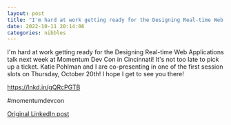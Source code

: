 ```yaml
---
layout: post
title: "I'm hard at work getting ready for the Designing Real-time Web Applications talk next week at Momentum Dev Con in Cincinnati! It's not too late to pick up a ticket. Katie Pohlman and I are co-presenting in one of the first session slots on Thursday, October 20th! I hope I get to see you there!"
date: 2022-10-11 20:14:06
categories: nibbles
---
```


I'm hard at work getting ready for the Designing Real-time Web Applications talk next week at Momentum Dev Con in Cincinnati! It's not too late to pick up a ticket. Katie Pohlman and I are co-presenting in one of the first session slots on Thursday, October 20th! I hope I get to see you there!

https://lnkd.in/gQRcPGTB

#momentumdevcon

[Original LinkedIn post](https://www.linkedin.com/feed/update/urn%3Ali%3Ashare%3A6985694038280609792)
